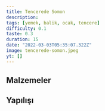 ```yaml
---
title: Tencerede Somon
description:
tags: [yemek, balik, ocak, tencere]
difficulty: 0.1
taste: 0.3
duration: 15
date: "2022-03-03T05:35:07.322Z"
image: tencerede-somon.jpeg
yt: []
---
```


## Malzemeler

## Yapılışı
